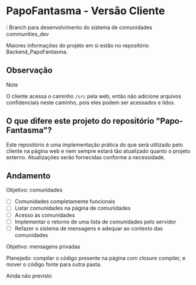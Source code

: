 # PapoFantasma - Versão Cliente

❕ Branch para desenvolvimento do sistema de comunidades communities_dev

Maiores informações do projeto em si estão no repositório Backend_PapoFantasma.

## Observação

> [!NOTE]
O cliente acessa o caminho `/src` pela web, então não adicione arquivos confidenciais neste caminho, pois eles podem ser acessados e lidos.

## O que difere este projeto do repositório "Papo-Fantasma"?

Este repositório é uma implementação prática do que será utilizado pelo cliente na página web e nem sempre estará tão atualizado quanto o projeto externo. Atualizações serão fornecidas conforme a necessidade.

## Andamento

Objetivo: comunidades

- [ ] Comunidades completamente funcionais
- [ ] Listar comunidades na página de comunidades
- [ ] Acesso às comunidades
- [ ] Implementar o retorno de uma lista de comunidades pelo servidor
- [ ] Refazer o sistema de mensagens e adequar ao contexto das comunidades

Objetivo: mensagens privadas

Planejado: compilar o código presente na página com closure compiler, e mover o código fonte para outra pasta.

Ainda não previsto
